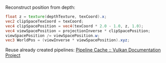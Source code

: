 Reconstruct position from depth:

```glsl
float z = texture(depthTexture, texCoord).x;
vec2 clipSpaceTexCoord = texCoord;
vec4 clipSpacePosition = vec4(texCoord * 2.0 - 1.0, z, 1.0);
vec4 viewSpacePosition = projectionInverse * clipSpacePosition;
viewSpacePosition /= viewSpacePosition.w;   
vec3 WorldPos = (viewInverse * viewSpacePosition).xyz;
```

Reuse already created pipelines:
[Pipeline Cache :: Vulkan Documentation Project](https://docs.vulkan.org/guide/latest/pipeline_cache.html)